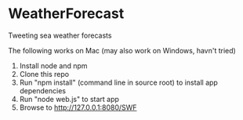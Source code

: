 WeatherForecast
===============

Tweeting sea weather forecasts

The following works on Mac (may also work on Windows, havn't tried)
1. Install node and npm
2. Clone this repo
3. Run "npm install" (command line in source root) to install app dependencies
4. Run "node web.js" to start app
5. Browse to http://127.0.0.1:8080/SWF
